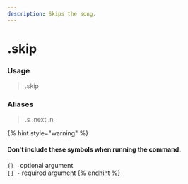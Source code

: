 ```yaml
---
description: Skips the song.
---
```


# .skip

### Usage

> .skip

### Aliases

> .s .next .n

{% hint style="warning" %}
#### Don't include these symbols when running the command.

`{} -`optional argument  
`[] -` required argument
{% endhint %}



